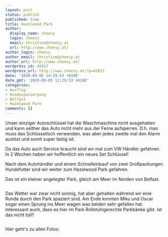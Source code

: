 ```yaml
---
layout: post
status: publish
published: true
title: Hazelwood Park
author:
  display_name: cheesy
  login: cheesy
  email: christine@cheesy.at
  url: http://www.cheesy.at/
author_login: cheesy
author_email: christine@cheesy.at
author_url: http://www.cheesy.at/
wordpress_id: 42017
wordpress_url: http://www.cheesy.at/?p=42017
date: '2020-09-05 14:29:53 +0100'
date_gmt: '2020-09-05 12:29:53 +0100'
categories:
- Ausflug
- Hundespaziergang
- Belfast
- Hazelwood Park
comments: []
---
```

<!-- wp:paragraph -->
Unser einziger Autoschlüssel hat die Waschmaschine nicht ausgehalten und kann seither das Auto nicht mehr aus der Ferne aufsperren. D.h. man muss das Schlüsselloch verwenden, was aber jedes zweite mal den Alarm auslöst und somit super lästig ist.
<!-- /wp:paragraph -->
<!-- wp:paragraph -->
Da das Auto auch Service braucht sind wir mal zum VW Händler gefahren. In 2 Wochen haben wir hoffentlich ein neues Set Schlüssel!
<!-- /wp:paragraph -->
<!-- wp:paragraph -->
Nach dem Autohändler und einem Schnelleinkauf von zwei Großpackungen Hundefutter sind wir weiter zum Hazelwood Park gefahren.
<!-- /wp:paragraph -->
<!-- wp:paragraph -->
Das ist ein kleiner angelegter Park, gleich am Meer im Norden von Belfast.
<!-- /wp:paragraph -->
<!-- wp:image {"id":41981} -->
<figure class="wp-block-image"><img src="{% link _fotos/ausfluege/2020-2/hazelwood-park/Hazelwood-Park-001.jpg %}" alt="" class="wp-image-41981"></figure>
<!-- /wp:image -->
<!-- wp:paragraph -->
Das Wetter war zwar nicht sonnig, hat aber gehalten während wir eine Runde durch den Park spaziert sind. Am Ende konnten Miku und Oscar sogar einen Sprung ins Meer wagen was beiden sehr gefallen hat.
<!-- /wp:paragraph -->
<!-- wp:paragraph -->
Interessant auch, dass es hier im Park Rollstuhlgerechte Parkbänke gibt. Ist das nicht toll?
<!-- /wp:paragraph -->
<!-- wp:image {"id":41987} -->
<figure class="wp-block-image"><img src="{% link _fotos/ausfluege/2020-2/hazelwood-park/Hazelwood-Park-007.jpg %}" alt="" class="wp-image-41987"></figure>
<!-- /wp:image -->
<!-- wp:paragraph -->
Hier geht's zu allen Fotos:
<!-- /wp:paragraph -->
<!-- wp:image {"id":41985,"linkDestination":"custom"} -->
<figure class="wp-block-image"><a href="http://www.cheesy.at/fotos/ausfluege/2020-2/hazelwood-park/"><img src="{% link _fotos/ausfluege/2020-2/hazelwood-park/Hazelwood-Park-005.jpg %}" alt="" class="wp-image-41985"></a></figure>
<!-- /wp:image -->
